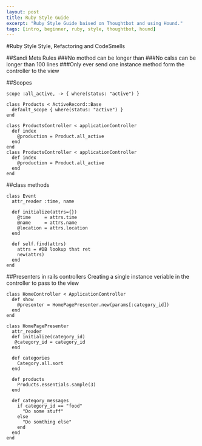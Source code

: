```yaml
---
layout: post
title: Ruby Style Guide 
excerpt: "Ruby Style Guide baised on Thoughtbot and using Hound."
tags: [intro, beginner, ruby, style, thoughtbot, hound]
---
```

#Ruby Style
Style, Refactoring and CodeSmells

##Sandi Mets Rules
###No mothod can be longer than
###No calss can be longer than 100 lines
###Only ever send one instance method form the controller to the view 


##Scopes

    scope :all_active, -> { where(status: "active") }

    class Products < ActiveRecord::Base
      default_scope { where(status: "active") }
    end

    class ProductsController < applicationController
      def index
        @production = Product.all_active
      end
    end
    class ProductsController < applicationController
      def index
        @production = Product.all_active
      end
    end


##class methods

    class Event
      attr_reader :time, name

      def initialize(attrs={})
        @time     = attrs.time
        @name     = attrs.name
        @location = attrs.location
      end

      def self.find(attrs)
        attrs = #DB lookup that ret
        new(attrs)
      end
    end


##Presenters in rails controllers
Creating a single instance veriable in the controller to pass to the view

    class HomeController < ApplicationController
      def show
        @presenter = HomePagePresenter.new(params[:category_id])
      end
    end

    class HomePagePresenter
      attr_reader 
      def initialize(category_id)
       @category_id = category_id
      end

      def categories
        Category.all.sort
      end

      def products
        Products.essentials.sample(3)
      end

      def category_messages
        if category_id == "food"
          "Do some stuff"
        else
          "Do somthing else"
        end
      end
    end







